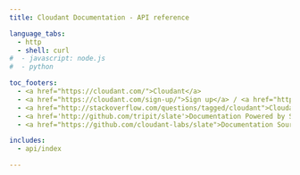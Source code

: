 ```yaml
---
title: Cloudant Documentation - API reference

language_tabs:
  - http 
  - shell: curl
#  - javascript: node.js
#  - python

toc_footers:
  - <a href="https://cloudant.com/">Cloudant</a>
  - <a href="https://cloudant.com/sign-up/">Sign up</a> / <a href="https://cloudant.com/sign-in/">Sign in</a>
  - <a href="http://stackoverflow.com/questions/tagged/cloudant">Cloudant on StackOverflow</a>
  - <a href='http://github.com/tripit/slate'>Documentation Powered by Slate</a>
  - <a href="https://github.com/cloudant-labs/slate">Documentation Source</a>

includes:
  - api/index

---
```


<script>
fragments = {
  '#http': 'http.html',
  '#account': 'account.html',
  '#authentication': 'authentication.html',
  '#authorization': 'authorization.html',
  '#cors': 'cors.html',
  '#databases': 'databases.html',
  '#documents': 'document.html',
  '#attachments': 'attachments.html',
  '#query': 'cloudant_query.html',
  '#design-documents': 'design_documents.html',
  '#creating-views': 'creating_views.html',
  '#using-views': 'using_views.html',
  '#search': 'search.html',
  '#cloudant-geospatial': 'geo.html',
  '#405': 'http.html#405',
  '#replicationAPI': 'replication.html',
  '#400': 'http.html#400',
  '#404': 'http.html#404',
  '#409': 'http.html#409',
  '#503': 'http.html#503',
  '#304': 'http.html#304',
  '#misc': 'active_tasks.html',
  '#update': 'document.html#update',
  '#documentCreate': 'document.html#documentCreate',
  '#analyzers': 'search.html#analyzers',
  '#cloudant-query': 'query.html',
  '#http-status-codes': 'http.html#http-status-codes',
  '#replication': 'replication.html',
  '#advanced-replication': 'advanced_replication.html',
  '#active_tasks': 'active_tasks.html',
  '#advanced': 'advanced.html'
}
fragment = window.location.hash;
dest = fragments[fragment];
if (dest) {
  window.location = dest;
}
</script>


